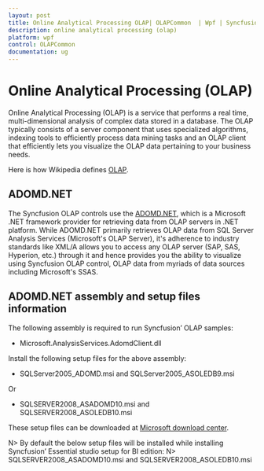 ```yaml
---
layout: post
title: Online Analytical Processing OLAP| OLAPCommon  | Wpf | Syncfusion
description: online analytical processing (olap)
platform: wpf
control: OLAPCommon 
documentation: ug
---
```


# Online Analytical Processing (OLAP)

Online Analytical Processing (OLAP) is a service that performs a real time, multi-dimensional analysis of complex data stored in a database. The OLAP typically consists of a server component that uses specialized algorithms, indexing tools to efficiently process data mining tasks and an OLAP client that efficiently lets you visualize the OLAP data pertaining to your business needs.

Here is how Wikipedia defines [OLAP](http://en.wikipedia.org/wiki/Online_analytical_processing).

## ADOMD.NET

The Syncfusion OLAP controls use the [ADOMD.NET](http://msdn.microsoft.com/en-us/library/ms123483(v=sql.90).aspx), which is a Microsoft .NET framework provider for retrieving data from OLAP servers in .NET platform. While ADOMD.NET primarily retrieves OLAP data from SQL Server Analysis Services (Microsoft's OLAP Server), it's adherence to industry standards like XML/A allows you to access any OLAP server (SAP, SAS, Hyperion, etc.) through it and hence provides you the ability to visualize using Syncfusion OLAP control, OLAP data from myriads of data sources including Microsoft's SSAS.

## ADOMD.NET assembly and setup files information

The following assembly is required to run Syncfusion’ OLAP samples:

* Microsoft.AnalysisServices.AdomdClient.dll

Install the following setup files for the above assembly:

* SQLServer2005_ADOMD.msi and SQLServer2005_ASOLEDB9.msi 

Or 

* SQLSERVER2008_ASADOMD10.msi and SQLSERVER2008_ASOLEDB10.msi

These setup files can be downloaded at [Microsoft download center](http://www.microsoft.com/en-us/download/details.aspx?id=23089).

N>  By default the below setup files will be installed while installing Syncfusion’ Essential studio setup for BI edition:
N> SQLSERVER2008_ASADOMD10.msi and SQLSERVER2008_ASOLEDB10.msi









